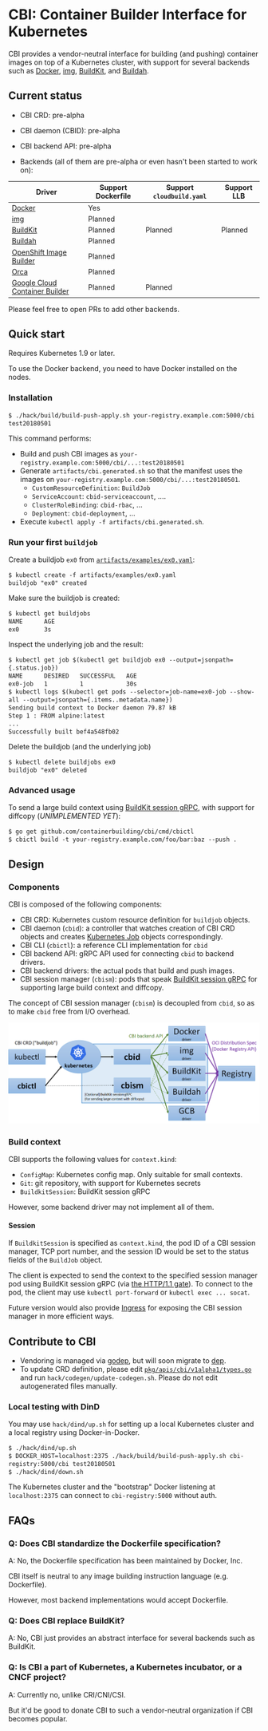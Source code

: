 # CBI: Container Builder Interface for Kubernetes

CBI provides a vendor-neutral interface for building (and pushing) container images on top of a Kubernetes cluster,
with support for several backends such as [Docker](https://www.docker.com), [img](https://github.com/genuinetools/img), [BuildKit](https://github.com/moby/buildkit), and [Buildah](https://github.com/projectatomic/buildah).

## Current status

* CBI CRD: pre-alpha
* CBI daemon (CBID): pre-alpha
* CBI backend API: pre-alpha

* Backends (all of them are pre-alpha or even hasn't been started to work on):

Driver | Support Dockerfile | Support `cloudbuild.yaml` | Support LLB
--- | --- | --- | ---
[Docker](https://www.docker.com) | Yes | |
[img](https://github.com/genuinetools/img) | Planned | |
[BuildKit](https://github.com/moby/buildkit) | Planned | Planned | Planned
[Buildah](https://github.com/projectatomic/buildah) | Planned | |
[OpenShift Image Builder](https://github.com/openshift/imagebuilder) | Planned | |
[Orca](https://github.com/cyphar/orca-build) | Planned | |
[Google Cloud Container Builder](https://cloud.google.com/container-builder/) | Planned | Planned |

Please feel free to open PRs to add other backends.

<!-- TODO: figure out possibility for supporting Bazel and OpenShift S2I. -->

## Quick start

Requires Kubernetes 1.9 or later.

To use the Docker backend, you need to have Docker installed on the nodes.

### Installation

```
$ ./hack/build/build-push-apply.sh your-registry.example.com:5000/cbi test20180501
```

This command performs:

* Build and push CBI images as `your-registry.example.com:5000/cbi/...:test20180501`
* Generate `artifacts/cbi.generated.sh` so that the manifest uses the images on `your-registry.example.com:5000/cbi/...:test20180501`.
    * `CustomResourceDefinition`: `BuildJob`
    * `ServiceAccount`: `cbid-serviceaccount`, ....
    * `ClusterRoleBinding`: `cbid-rbac`, ...
    * `Deployment`: `cbid-deployment`, ...
* Execute `kubectl apply -f artifacts/cbi.generated.sh`.

### Run your first `buildjob`

Create a buildjob `ex0` from [`artifacts/examples/ex0.yaml`](artifacts/examples/ex0.yaml):
```console
$ kubectl create -f artifacts/examples/ex0.yaml
buildjob "ex0" created
```

Make sure the buildjob is created:
```console
$ kubectl get buildjobs
NAME      AGE
ex0       3s
```

Inspect the underlying job and the result:
```console
$ kubectl get job $(kubectl get buildjob ex0 --output=jsonpath={.status.job})
NAME      DESIRED   SUCCESSFUL   AGE
ex0-job   1         1            30s
$ kubectl logs $(kubectl get pods --selector=job-name=ex0-job --show-all --output=jsonpath={.items..metadata.name})
Sending build context to Docker daemon 79.87 kB
Step 1 : FROM alpine:latest
...
Successfully built bef4a548fb02
```

Delete the buildjob (and the underlying job)
```console
$ kubectl delete buildjobs ex0
buildjob "ex0" deleted
```

### Advanced usage

To send a large build context using [BuildKit session gRPC](https://github.com/moby/buildkit/blob/9f6d9a9e78f18b2ffc6bc4f211092722685cc853/session/filesync/filesync.proto), with support for diffcopy (*UNIMPLEMENTED YET*):

```console
$ go get github.com/containerbuilding/cbi/cmd/cbictl
$ cbictl build -t your-registry.example.com/foo/bar:baz --push .
```

## Design

### Components

CBI is composed of the following components:

* CBI CRD: Kubernetes custom resource definition for `buildjob` objects.
* CBI daemon (`cbid`): a controller that watches creation of CBI CRD objects and creates [Kubernetes Job](https://kubernetes.io/docs/concepts/workloads/controllers/jobs-run-to-completion/#what-is-a-job) objects correspondingly.
* CBI CLI (`cbictl`): a reference CLI implementation for `cbid`
* CBI backend API: gRPC API used for connecting `cbid` to backend drivers.
* CBI backend drivers: the actual pods that build and push images.
* CBI session manager (`cbism`): pods that speak [BuildKit session gRPC](https://github.com/moby/buildkit/blob/9f6d9a9e78f18b2ffc6bc4f211092722685cc853/session/filesync/filesync.proto) for supporting large build context and diffcopy.

The concept of CBI session manager (`cbism`) is decoupled from `cbid`, so as to make `cbid` free from I/O overhead.

![cbi.png](./docs/cbi.png)

### Build context

CBI supports the following values for `context.kind`:

* `ConfigMap`: Kubernetes config map. Only suitable for small contexts.
* `Git`: git repository, with support for Kubernetes secrets 
* `BuildkitSession`: BuildKit session gRPC

However, some backend driver may not implement all of them.

#### Session

If `BuildkitSession` is specified as `context.kind`, the pod ID of a CBI session manager, TCP port number, and the session ID would be set to the status fields of the `BuildJob` object.

The client is expected to send the context to the specified session manager pod using BuildKit session gRPC (via [the HTTP/1.1 gate](https://github.com/moby/buildkit/blob/b7424f41fdf60b178c5227abdd54cb615161123d/session/manager.go#L46)).
To connect to the pod, the client may use `kubectl port-forward` or `kubectl exec ... socat`.

Future version would also provide [Ingress](https://kubernetes.io/docs/concepts/services-networking/ingress/) for exposing the CBI session manager in more efficient ways.

## Contribute to CBI

* Vendoring is managed via [godep](https://github.com/tools/godep), but will soon migrate to [dep](https://github.com/golang/dep).
* To update CRD definition, please edit [`pkg/apis/cbi/v1alpha1/types.go`](pkg/apis/cbi/v1alpha1/types.go) and run `hack/codegen/update-codegen.sh`. Please do not edit autogenerated files manually.

### Local testing with DinD

You may use `hack/dind/up.sh` for setting up a local Kubernetes cluster and a local registry using Docker-in-Docker.

```console
$ ./hack/dind/up.sh
$ DOCKER_HOST=localhost:2375 ./hack/build/build-push-apply.sh cbi-registry:5000/cbi test20180501
$ ./hack/dind/down.sh
```
The Kubernetes cluster and the "bootstrap" Docker listening at `localhost:2375` can connect to `cbi-registry:5000` without auth.


## FAQs

### Q: Does CBI standardize the Dockerfile specification?

A: No, the Dockerfile specification has been maintained by Docker, Inc.

CBI itself is neutral to any image building instruction language (e.g. Dockerfile).

However, most backend implementations would accept Dockerfile.

### Q: Does CBI replace BuildKit?

A: No, CBI just provides an abstract interface for several backends such as BuildKit.

### Q: Is CBI a part of Kubernetes, a Kubernetes incubator, or a CNCF project?

A: Currently no, unlike CRI/CNI/CSI.

But it'd be good to donate CBI to such a vendor-neutral organization if CBI becomes popular.
